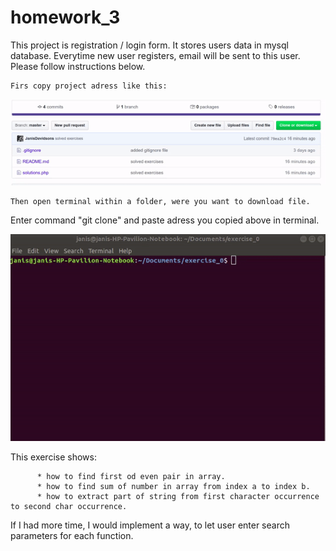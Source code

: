 # homework_3

This project is registration / login form. It stores users data in mysql database. Everytime new user registers, email will
be sent to this user. Please follow instructions below.

    Firs copy project adress like this:

![git demo](gif/git.gif)

    Then open terminal within a folder, were you want to download file.
Enter command "git clone" and paste adress you copied above in terminal.

![git demo](gif/terminal.gif)

    




This exercise shows:
 
          * how to find first od even pair in array.
          * how to find sum of number in array from index a to index b.
          * how to extract part of string from first character occurrence to second char occurrence.
          
If I had more time, I would implement a way, to let user enter search parameters for each function.
